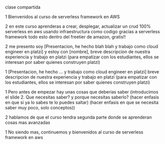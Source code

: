 clase compartida

1 Bienvenidos al curso de serverless framework en AWS

2 en este curso aprenderas a crear, desplegar, actualizar un crud 100% serverless en aws usando infraestructura como codigo gracias a serverless framework
    todo esto dentro del freetier de amazon, gratis!!

2 me presento soy [Presentacion, he hecho blah blah y trabajo como cloud engineer en platzi] y estoy con [nombre],
    breve descripcion de nuestra experiencia y trabajo en platzi (para empatizar con los estudiantes, ellos se interesan por saber quienes construyen platzi)

1 [Presentacion, he hecho ... y trabajo como cloud engineer en platzi]
    breve descripcion de nuestra experiencia y trabajo en platzi (para empatizar con los estudiantes, ellos se interesan por saber quienes construyen platzi)

1 Pero antes de empezar hay unas cosas que deberias saber
    (introducimos el slide 2. Que necesitas saber? y porque necesitas saberlo? (hacer enfasis en que si ya lo sabes te lo puedes saltar) (hacer enfasis en que se necesita saber muy poco, solo conceptos))

2 hablamos de que el curso tendra segunda parte donde se aprenderan cosas mas avanzadas

1 No siendo mas, continuemos y bienvenidos al curso de serverless framework en aws
